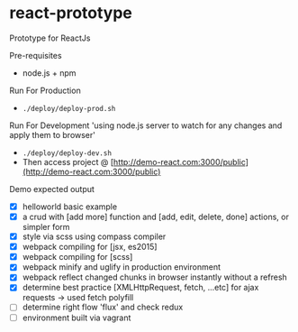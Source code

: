 # react-prototype
Prototype for ReactJs

Pre-requisites
 * node.js + npm

Run For Production
 * `./deploy/deploy-prod.sh`

Run For Development 'using node.js server to watch for any changes and apply them to browser'
 * `./deploy/deploy-dev.sh`
 * Then access project @ [http://demo-react.com:3000/public](http://demo-react.com:3000/public)

Demo expected output
 * [x] helloworld basic example
 * [x] a crud with [add more] function and [add, edit, delete, done] actions, or simpler form
 * [x] style via scss using compass compiler
 * [x] webpack compiling for [jsx, es2015]
 * [x] webpack compiling for [scss]
 * [x] webpack minify and uglify in production environment
 * [x] webpack reflect changed chunks in browser instantly without a refresh
 * [x] determine best practice [XMLHttpRequest, fetch, ...etc] for ajax requests -> used fetch polyfill
 * [ ] determine right flow 'flux' and check redux
 * [ ] environment built via vagrant
